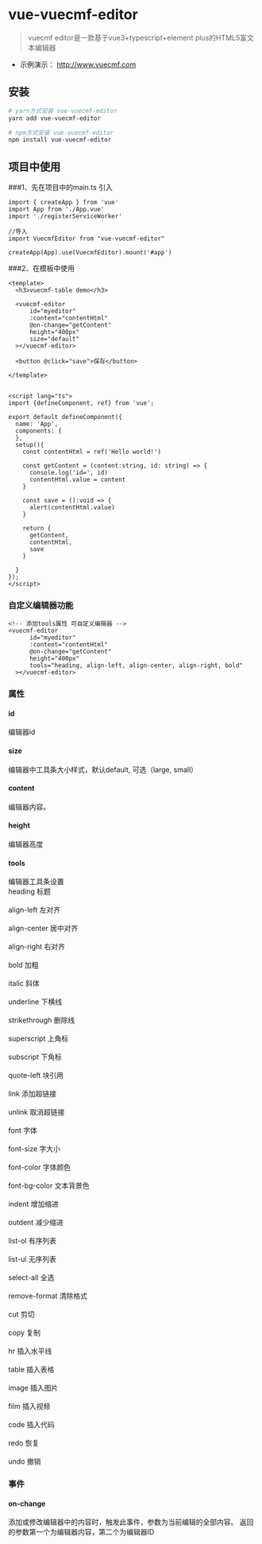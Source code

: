 # vue-vuecmf-editor
> vuecmf editor是一款基于vue3+typescript+element plus的HTML5富文本编辑器

- 示例演示： http://www.vuecmf.com

## 安装

``` bash
# yarn方式安装 vue-vuecmf-editor
yarn add vue-vuecmf-editor

# npm方式安装 vue-vuecmf-editor
npm install vue-vuecmf-editor
```

## 项目中使用

###1、先在项目中的main.ts 引入
```
import { createApp } from 'vue'
import App from './App.vue'
import './registerServiceWorker'

//导入
import VuecmfEditor from "vue-vuecmf-editor"

createApp(App).use(VuecmfEditor).mount('#app')
```
###2、在模板中使用
```
<template>
  <h3>vuecmf-table demo</h3>

  <vuecmf-editor
      id="myeditor"
      :content="contentHtml"
      @on-change="getContent"
      height="400px"
      size="default"
  ></vuecmf-editor>
  
  <button @click="save">保存</button>

</template>


<script lang="ts">
import {defineComponent, ref} from 'vue';

export default defineComponent({
  name: 'App',
  components: {
  },
  setup(){
    const contentHtml = ref('Hello world!')

    const getContent = (content:string, id: string) => {
      console.log('id=', id)
      contentHtml.value = content
    }

    const save = ():void => {
      alert(contentHtml.value)
    }

    return {
      getContent,
      contentHtml,
      save
    }

  }
});
</script>
```

### 自定义编辑器功能
```
<!-- 添加tools属性 可自定义编辑器 -->
<vuecmf-editor
      id="myeditor"
      :content="contentHtml"
      @on-change="getContent"
      height="400px"
	  tools="heading, align-left, align-center, align-right, bold"
  ></vuecmf-editor>
```
### 属性
#### id
编辑器id

#### size
编辑器中工具条大小样式，默认default, 可选（large, small）

#### content 
编辑器内容。

#### height 
编辑器高度

#### tools
编辑器工具条设置
<br>heading  标题</br>
<br>align-left  左对齐</br>
<br>align-center  居中对齐</br>
<br>align-right  右对齐</br>
<br>bold  加粗</br>
<br>italic  斜体</br>
<br>underline  下横线</br>
<br>strikethrough  删除线</br>
<br>superscript  上角标</br>
<br>subscript  下角标</br>
<br>quote-left  块引用</br>
<br>link  添加超链接</br>
<br>unlink  取消超链接</br>
<br>font  字体</br>
<br>font-size  字大小</br>
<br>font-color  字体颜色</br>
<br>font-bg-color  文本背景色</br>
<br>indent  增加缩进</br>
<br>outdent  减少缩进</br>
<br>list-ol  有序列表</br>
<br>list-ul  无序列表</br>
<br>select-all  全选</br>
<br>remove-format  清除格式</br>
<br>cut  剪切</br>
<br>copy  复制</br>
<br>hr  插入水平线</br>
<br>table  插入表格</br>
<br>image  插入图片</br>
<br>film  插入视频</br>
<br>code  插入代码</br>
<br>redo  恢复</br>
<br>undo  撤销</br>

### 事件
#### on-change
添加或修改编辑器中的内容时，触发此事件，参数为当前编辑的全部内容。
返回的参数第一个为编辑器内容，第二个为编辑器ID

